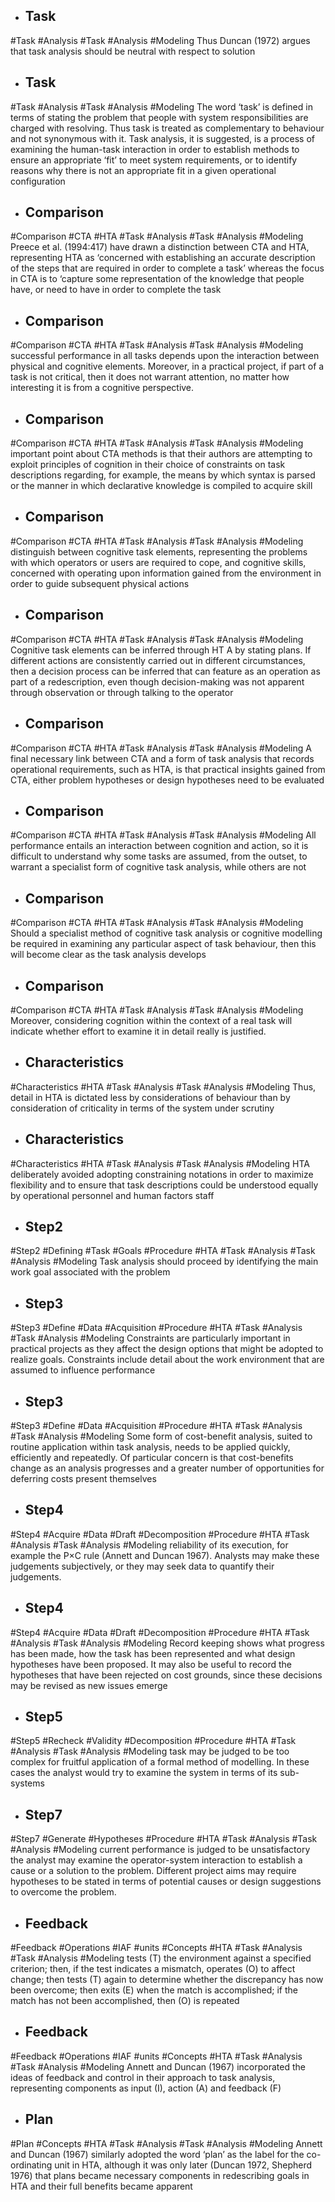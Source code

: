- ## Task
#Task #Analysis #Task #Analysis  #Modeling 
Thus Duncan (1972) argues that task analysis should be neutral with respect to solution

- ## Task
#Task #Analysis #Task #Analysis  #Modeling 
The word ‘task’ is defined in terms of stating the problem that people with system responsibilities are charged with resolving. Thus task is treated as complementary to behaviour and not synonymous with it. Task analysis, it is suggested, is a process of examining the human-task interaction in order to establish methods to ensure an appropriate ‘fit’ to meet system requirements, or to identify reasons why there is not an appropriate fit in a given operational configuration

- ## Comparison
#Comparison #CTA #HTA #Task #Analysis #Task #Analysis  #Modeling 
Preece et al. (1994:417) have drawn a distinction between CTA and HTA, representing HTA as ‘concerned with establishing an accurate description of the steps that are required in order to complete a task’ whereas the focus in CTA is to ‘capture some representation of the knowledge that people have, or need to have in order to complete the task

- ## Comparison
#Comparison #CTA #HTA #Task #Analysis #Task #Analysis  #Modeling 
successful performance in all tasks depends upon the interaction between physical and cognitive elements. Moreover, in a practical project, if part of a task is not critical, then it does not warrant attention, no matter how interesting it is from a cognitive perspective.

- ## Comparison
#Comparison #CTA #HTA #Task #Analysis #Task #Analysis  #Modeling 
important point about CTA methods is that their authors are attempting to exploit principles of cognition in their choice of constraints on task descriptions regarding, for example, the means by which syntax is parsed or the manner in which declarative knowledge is compiled to acquire skill

- ## Comparison
#Comparison #CTA #HTA #Task #Analysis #Task #Analysis  #Modeling 
distinguish between cognitive task elements, representing the problems with which operators or users are required to cope, and cognitive skills, concerned with operating upon information gained from the environment in order to guide subsequent physical actions

- ## Comparison
#Comparison #CTA #HTA #Task #Analysis #Task #Analysis  #Modeling 
Cognitive task elements can be inferred through HT A by stating plans. If different actions are consistently carried out in different circumstances, then a decision process can be inferred that can feature as an operation as part of a redescription, even though decision-making was not apparent through observation or through talking to the operator

- ## Comparison
#Comparison #CTA #HTA #Task #Analysis #Task #Analysis  #Modeling 
A final necessary link between CTA and a form of task analysis that records operational requirements, such as HTA, is that practical insights gained from CTA, either problem hypotheses or design hypotheses need to be evaluated

- ## Comparison
#Comparison #CTA #HTA #Task #Analysis #Task #Analysis  #Modeling 
All performance entails an interaction between cognition and action, so it is difficult to understand why some tasks are assumed, from the outset, to warrant a specialist form of cognitive task analysis, while others are not

- ## Comparison
#Comparison #CTA #HTA #Task #Analysis #Task #Analysis  #Modeling 
Should a specialist method of cognitive task analysis or cognitive modelling be required in examining any particular aspect of task behaviour, then this will become clear as the task analysis develops

- ## Comparison
#Comparison #CTA #HTA #Task #Analysis #Task #Analysis  #Modeling 
Moreover, considering cognition within the context of a real task will indicate whether effort to examine it in detail really is justified.

- ## Characteristics
#Characteristics #HTA #Task #Analysis #Task #Analysis  #Modeling 
Thus, detail in HTA is dictated less by considerations of behaviour than by consideration of criticality in terms of the system under scrutiny

- ## Characteristics
#Characteristics #HTA #Task #Analysis #Task #Analysis  #Modeling 
HTA deliberately avoided adopting constraining notations in order to maximize flexibility and to ensure that task descriptions could be understood equally by operational personnel and human factors staff

- ## Step2
#Step2 #Defining #Task #Goals #Procedure #HTA #Task #Analysis #Task #Analysis  #Modeling 
Task analysis should proceed by identifying the main work goal associated with the problem

- ## Step3
#Step3 #Define #Data #Acquisition #Procedure #HTA #Task #Analysis #Task #Analysis  #Modeling 
Constraints are particularly important in practical projects as they affect the design options that might be adopted to realize goals. Constraints include detail about the work environment that are assumed to influence performance

- ## Step3
#Step3 #Define #Data #Acquisition #Procedure #HTA #Task #Analysis #Task #Analysis  #Modeling 
Some form of cost-benefit analysis, suited to routine application within task analysis, needs to be applied quickly, efficiently and repeatedly. Of particular concern is that cost-benefits change as an analysis progresses and a greater number of opportunities for deferring costs present themselves

- ## Step4
#Step4 #Acquire #Data  #Draft #Decomposition #Procedure #HTA #Task #Analysis #Task #Analysis  #Modeling 
reliability of its execution, for example the P×C rule (Annett and Duncan 1967). Analysts may make these judgements subjectively, or they may seek data to quantify their judgements.

- ## Step4
#Step4 #Acquire #Data  #Draft #Decomposition #Procedure #HTA #Task #Analysis #Task #Analysis  #Modeling 
Record keeping shows what progress has been made, how the task has been represented and what design hypotheses have been proposed. It may also be useful to record the hypotheses that have been rejected on cost grounds, since these decisions may be revised as new issues emerge

- ## Step5
#Step5 #Recheck #Validity  #Decomposition #Procedure #HTA #Task #Analysis #Task #Analysis  #Modeling 
task may be judged to be too complex for fruitful application of a formal method of modelling. In these cases the analyst would try to examine the system in terms of its sub-systems

- ## Step7
#Step7 #Generate #Hypotheses #Procedure #HTA #Task #Analysis #Task #Analysis  #Modeling 
current performance is judged to be unsatisfactory the analyst may examine the operator-system interaction to establish a cause or a solution to the problem. Different project aims may require hypotheses to be stated in terms of potential causes or design suggestions to overcome the problem.

- ## Feedback
#Feedback #Operations #IAF #units #Concepts #HTA #Task #Analysis #Task #Analysis  #Modeling 
tests (T) the environment against a specified criterion; then, if the test indicates a mismatch, operates (O) to affect change; then tests (T) again to determine whether the discrepancy has now been overcome; then exits (E) when the match is accomplished; if the match has not been accomplished, then (O) is repeated

- ## Feedback
#Feedback #Operations #IAF #units #Concepts #HTA #Task #Analysis #Task #Analysis  #Modeling 
Annett and Duncan (1967) incorporated the ideas of feedback and control in their approach to task analysis, representing components as input (I), action (A) and feedback (F)

- ## Plan
#Plan #Concepts #HTA #Task #Analysis #Task #Analysis  #Modeling 
Annett and Duncan (1967) similarly adopted the word ‘plan’ as the label for the co-ordinating unit in HTA, although it was only later (Duncan 1972, Shepherd 1976) that plans became necessary components in redescribing goals in HTA and their full benefits became apparent

